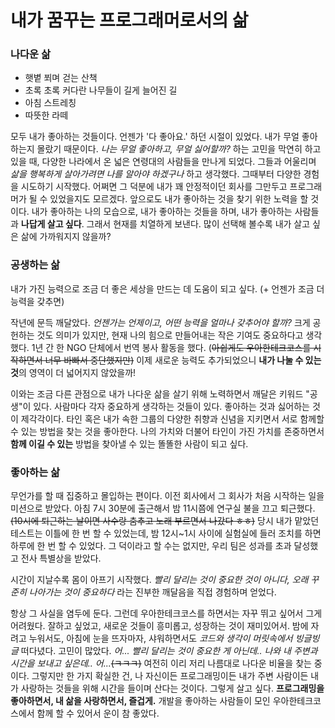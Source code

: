 # 내가 꿈꾸는 프로그래머로서의 삶

### 나다운 삶

- 햇볕 쬐며 걷는 산책
- 초록 초록 커다란 나무들이 길게 늘어진 길
- 아침 스트레칭
- 따뜻한 라떼

모두 내가 좋아하는 것들이다. 언젠가 '다 좋아요.' 하던 시절이 있었다. 내가 무얼 좋아하는지 몰랐기 때문이다. _나는 무얼 좋아하고, 무얼 싫어할까?_ 하는 고민을 막연히 하고 있을 때, 다양한 나라에서 온 넓은 연령대의 사람들을 만나게 되었다. 그들과 어울리며 _삶을 행복하게 살아가려면 나를 알아야 하겠구나_ 하고 생각했다. 그때부터 다양한 경험을 시도하기 시작했다. 어쩌면 그 덕분에 내가 꽤 안정적이던 회사를 그만두고 프로그래머가 될 수 있었을지도 모르겠다. 앞으로도 내가 좋아하는 것을 찾기 위한 노력을 할 것이다. 내가 좋아하는 나의 모습으로, 내가 좋아하는 것들을 하며, 내가 좋아하는 사람들과 **나답게 살고 싶다**. 그래서 현재를 치열하게 보낸다. 많이 선택해 볼수록 내가 살고 싶은 삶에 가까워지지 않을까?

### 공생하는 삶

내가 가진 능력으로 조금 더 좋은 세상을 만드는 데 도움이 되고 싶다. (+ 언젠가 조금 더 능력을 갖추면)

작년에 문득 깨달았다. _언젠가는 언제이고, 어떤 능력을 얼마나 갖추어야 할까?_ 크게 공헌하는 것도 의미가 있지만, 현재 나의 힘으로 만들어내는 작은 기여도 중요하다고 생각했다. 1년 간 한 NGO 단체에서 번역 봉사 활동을 했다. (~~아쉽게도 우아한테크코스를 시작하면서 너무 바빠서 중단했지만)~~ 이제 새로운 능력도 추가되었으니 **내가 나눌 수 있는 것**의 영역이 더 넓어지지 않았을까!

이와는 조금 다른 관점으로 내가 나다운 삶을 살기 위해 노력하면서 깨달은 키워드 "공생"이 있다. 사람마다 각자 중요하게 생각하는 것들이 있다. 좋아하는 것과 싫어하는 것이 제각각이다. 타인 혹은 내가 속한 그룹의 다양한 취향과 신념을 지키면서 서로 함께할 수 있는 방법을 찾는 것을 좋아한다. 나의 가치와 더불어 타인이 가진 가치를 존중하면서 **함께 이길 수 있는** 방법을 찾아낼 수 있는 똘똘한 사람이 되고 싶다.

### 좋아하는 삶

무언가를 할 때 집중하고 몰입하는 편이다. 이전 회사에서 그 회사가 처음 시작하는 일을 미션으로 받았다. 아침 7시 30분에 출근해서 밤 11시쯤에 연구실 불을 끄고 퇴근했다. ~~(10시에 퇴근하는 날이면 사수랑 춤추고 노래 부르면서 나갔다 ㅎㅎ)~~ 당시 내가 맡았던 테스트는 이틀에 한 번 할 수 있었는데, 밤 12시~1시 사이에 실험실에 들러 조치를 하면 하루에 한 번 할 수 있었다. 그 덕이라고 할 수는 없지만, 우리 팀은 성과를 초과 달성했고 전사 특별상을 받았다.

시간이 지날수록 몸이 아프기 시작했다. _빨리 달리는 것이 중요한 것이 아니다, 오래 꾸준히 나아가는 것이 중요하다_ 라는 진부한 깨달음을 직접 경험하며 얻었다.

항상 그 사실을 염두에 둔다. 그런데 우아한테크코스를 하면서는 자꾸 뛰고 싶어서 그게 어려웠다. 잘하고 싶었고, 새로운 것들이 흥미롭고, 성장하는 것이 재미있어서. 밤에 자려고 누워서도, 아침에 눈을 뜨자마자, 샤워하면서도 _코드와 생각이 머릿속에서 빙글빙글_ 떠다녔다. 고민이 많았다. _어... 빨리 달리는 것이 중요한 게 아닌데.. 나와 내 주변과 시간을 보내고 싶은데.. 어..._~~(ㅋㅋㅋ)~~ 여전히 이리 저리 나름대로 나다운 비율을 찾는 중이다. 그렇지만 한 가지 확실한 건, 나 자신이든 프로그래밍이든 내가 주변 사람이든 내가 사랑하는 것들을 위해 시간을 들이며 산다는 것이다. 그렇게 살고 싶다. **프로그래밍을 좋아하면서, 내 삶을 사랑하면서, 즐겁게.** 개발을 좋아하는 사람들이 모인 우아한테크코스에서 함께 할 수 있어서 운이 참 좋았다.
